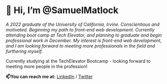 # 👋 Hi, I’m @SamuelMatlock

*A 2022 graduate of the University of California, Irvine. Conscientious and motivated. Beginning my path to front-end web development. Currently attending boot camp at Tech Elevator, and planning to graduate and begin professional work in December. My interest is front-end web development, and I am looking forward to meeting more professionals in the field and furthering myself.*

Currently studying at the TechElevator Bootcamp - looking forward to meeting more people in the profession!

**📫You can reach me at:** [LinkedIn](linkedin.com/in/samuelmatlock/) / [Twitter](twitter.com/samuelmatlock)
